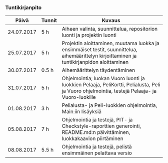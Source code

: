 ### Tuntikirjanpito
Päivä | Tunnit | Kuvaus
-----------------|-------------|-----------------
24.07.2017 | 5 h | Aiheen valinta, suunnittelua, repositorion luonti ja projektin luonti
25.07.2017 | 5 h | Projektin aloittaminen, muutama luokka ja ensimmäiset testit, suunnittelua, aihemäärittelyn kirjoittaminen ja tuntikirjanpidon aloittaminen
30.07.2017 | 0.5 h | Aihemäärittelyn täydentäminen
31.07.2017 | 5 h | Ohjelmointia; luokan Vuoro luonti ja luokkien Pelaaja, PeliKortti, Pelialusta, Peli ja Vuoro ohjelmointia, testejä Pelaaja- ja Vuoro-luokille
01.08.2017 | 3 h | Pelialusta- ja Peli-luokkien ohjelmointia, Main:iin lisäyksiä
05.08.2017 | 7 h | Ohjelmointia ja testejä, PIT- ja Checkstyle-raporttien generointi, README.md:n päivittäminen, luokkakaavion piirtäminen
08.08.2017 | 5.5 h | Ohjelmointia ja testejä, pelistä ensimmäinen pelattava versio
